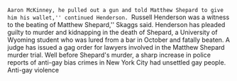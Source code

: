 ``Aaron McKinney, he pulled out a gun and told Matthew Shepard to give him his wallet,'' continued Henderson.
``Russell Henderson was a witness to the beating of Matthew Shepard,'' Skaggs said.
Henderson has pleaded guilty to murder and kidnapping in the death of Shepard, a University of Wyoming student who was lured from a bar in October and fatally beaten.
A judge has issued a gag order for lawyers involved in the Matthew Shepard murder trial.
Well before Shepard's murder, a sharp increase in police reports of anti-gay bias crimes in New York City had unsettled gay people.
Anti-gay violence
